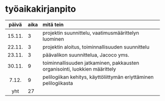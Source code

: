 # työaikakirjanpito

| päivä | aika | mitä tein  |
| :----:|:-----| :-----|
| 15.11. | 3    | projektin suunnittelu, vaatimusmäärittelyn luominen |
| 22.11. | 3    | projektin aloitus, toiminnallisuuden suunnittelu |
| 23.11. | 3    | päävalikon suunnittelua, Jacoco yms. |
| 30.11. | 9    | toiminnallisuuden jatkaminen, pakkausten organisointi, luokkien määrittely |
| 7.12. | 9    | pelilogiikan kehitys, käyttöliittymän eriyttäminen pelilogiikasta |
| yht   | 27   | | 
